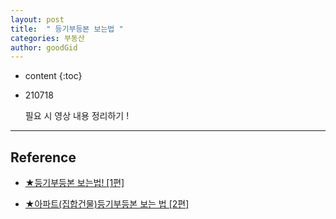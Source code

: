 ```yaml
---
layout: post
title:  " 등기부등본 보는법 "
categories: 부동산
author: goodGid
---
```

* content
{:toc}

* 210718

  필요 시 영상 내용 정리하기 !



---

## Reference

* [★등기부등본 보는법! [1편]](https://www.youtube.com/watch?v=1xiuHyE0bjs)

* [★아파트(집합건물)등기부등본 보는 법 [2편]](https://www.youtube.com/watch?v=tIGdDYz1JbE)